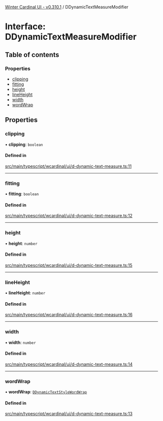 [Winter Cardinal UI - v0.310.1](../index.md) / DDynamicTextMeasureModifier

# Interface: DDynamicTextMeasureModifier

## Table of contents

### Properties

- [clipping](DDynamicTextMeasureModifier.md#clipping)
- [fitting](DDynamicTextMeasureModifier.md#fitting)
- [height](DDynamicTextMeasureModifier.md#height)
- [lineHeight](DDynamicTextMeasureModifier.md#lineheight)
- [width](DDynamicTextMeasureModifier.md#width)
- [wordWrap](DDynamicTextMeasureModifier.md#wordwrap)

## Properties

### clipping

• **clipping**: `boolean`

#### Defined in

[src/main/typescript/wcardinal/ui/d-dynamic-text-measure.ts:11](https://github.com/winter-cardinal/winter-cardinal-ui/blob/v0.310.1/src/main/typescript/wcardinal/ui/d-dynamic-text-measure.ts#L11)

___

### fitting

• **fitting**: `boolean`

#### Defined in

[src/main/typescript/wcardinal/ui/d-dynamic-text-measure.ts:12](https://github.com/winter-cardinal/winter-cardinal-ui/blob/v0.310.1/src/main/typescript/wcardinal/ui/d-dynamic-text-measure.ts#L12)

___

### height

• **height**: `number`

#### Defined in

[src/main/typescript/wcardinal/ui/d-dynamic-text-measure.ts:15](https://github.com/winter-cardinal/winter-cardinal-ui/blob/v0.310.1/src/main/typescript/wcardinal/ui/d-dynamic-text-measure.ts#L15)

___

### lineHeight

• **lineHeight**: `number`

#### Defined in

[src/main/typescript/wcardinal/ui/d-dynamic-text-measure.ts:16](https://github.com/winter-cardinal/winter-cardinal-ui/blob/v0.310.1/src/main/typescript/wcardinal/ui/d-dynamic-text-measure.ts#L16)

___

### width

• **width**: `number`

#### Defined in

[src/main/typescript/wcardinal/ui/d-dynamic-text-measure.ts:14](https://github.com/winter-cardinal/winter-cardinal-ui/blob/v0.310.1/src/main/typescript/wcardinal/ui/d-dynamic-text-measure.ts#L14)

___

### wordWrap

• **wordWrap**: [`DDynamicTextStyleWordWrap`](../index.md#ddynamictextstylewordwrap-1)

#### Defined in

[src/main/typescript/wcardinal/ui/d-dynamic-text-measure.ts:13](https://github.com/winter-cardinal/winter-cardinal-ui/blob/v0.310.1/src/main/typescript/wcardinal/ui/d-dynamic-text-measure.ts#L13)
